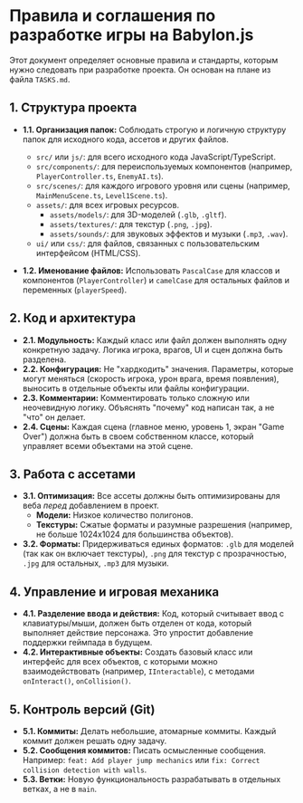 # Правила и соглашения по разработке игры на Babylon.js

Этот документ определяет основные правила и стандарты, которым нужно следовать при разработке проекта. Он основан на плане из файла `TASKS.md`.

## 1. Структура проекта

*   **1.1. Организация папок:** Соблюдать строгую и логичную структуру папок для исходного кода, ассетов и других файлов.
    *   `src/` или `js/`: для всего исходного кода JavaScript/TypeScript.
    *   `src/components/`: для переиспользуемых компонентов (например, `PlayerController.ts`, `EnemyAI.ts`).
    *   `src/scenes/`: для каждого игрового уровня или сцены (например, `MainMenuScene.ts`, `Level1Scene.ts`).
    *   `assets/`: для всех игровых ресурсов.
        *   `assets/models/`: для 3D-моделей (`.glb`, `.gltf`).
        *   `assets/textures/`: для текстур (`.png`, `.jpg`).
        *   `assets/sounds/`: для звуковых эффектов и музыки (`.mp3`, `.wav`).
    *   `ui/` или `css/`: для файлов, связанных с пользовательским интерфейсом (HTML/CSS).

*   **1.2. Именование файлов:** Использовать `PascalCase` для классов и компонентов (`PlayerController`) и `camelCase` для остальных файлов и переменных (`playerSpeed`).

## 2. Код и архитектура

*   **2.1. Модульность:** Каждый класс или файл должен выполнять одну конкретную задачу. Логика игрока, врагов, UI и сцен должна быть разделена.
*   **2.2. Конфигурация:** Не "хардкодить" значения. Параметры, которые могут меняться (скорость игрока, урон врага, время появления), выносить в отдельные объекты или файлы конфигурации.
*   **2.3. Комментарии:** Комментировать только сложную или неочевидную логику. Объяснять "почему" код написан так, а не "что" он делает.
*   **2.4. Сцены:** Каждая сцена (главное меню, уровень 1, экран "Game Over") должна быть в своем собственном классе, который управляет всеми объектами на этой сцене.

## 3. Работа с ассетами

*   **3.1. Оптимизация:** Все ассеты должны быть оптимизированы для веба *перед* добавлением в проект.
    *   **Модели:** Низкое количество полигонов.
    *   **Текстуры:** Сжатые форматы и разумные разрешения (например, не больше 1024x1024 для большинства объектов).
*   **3.2. Форматы:** Придерживаться единых форматов: `.glb` для моделей (так как он включает текстуры), `.png` для текстур с прозрачностью, `.jpg` для остальных, `.mp3` для музыки.

## 4. Управление и игровая механика

*   **4.1. Разделение ввода и действия:** Код, который считывает ввод с клавиатуры/мыши, должен быть отделен от кода, который выполняет действие персонажа. Это упростит добавление поддержки геймпада в будущем.
*   **4.2. Интерактивные объекты:** Создать базовый класс или интерфейс для всех объектов, с которыми можно взаимодействовать (например, `IInteractable`), с методами `onInteract()`, `onCollision()`.

## 5. Контроль версий (Git)

*   **5.1. Коммиты:** Делать небольшие, атомарные коммиты. Каждый коммит должен решать одну задачу.
*   **5.2. Сообщения коммитов:** Писать осмысленные сообщения. Например: `feat: Add player jump mechanics` или `fix: Correct collision detection with walls`.
*   **5.3. Ветки:** Новую функциональность разрабатывать в отдельных ветках, а не в `main`.
